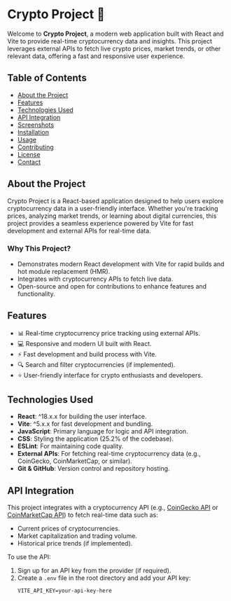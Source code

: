 # Crypto Project 💸

Welcome to **Crypto Project**, a modern web application built with React and Vite to provide real-time cryptocurrency data and insights. This project leverages external APIs to fetch live crypto prices, market trends, or other relevant data, offering a fast and responsive user experience.

## Table of Contents
- [About the Project](#about-the-project)
- [Features](#features)
- [Technologies Used](#technologies-used)
- [API Integration](#api-integration)
- [Screenshots](#screenshots)
- [Installation](#installation)
- [Usage](#usage)
- [Contributing](#contributing)
- [License](#license)
- [Contact](#contact)

## About the Project
Crypto Project is a React-based application designed to help users explore cryptocurrency data in a user-friendly interface. Whether you're tracking prices, analyzing market trends, or learning about digital currencies, this project provides a seamless experience powered by Vite for fast development and external APIs for real-time data.

### Why This Project?
- Demonstrates modern React development with Vite for rapid builds and hot module replacement (HMR).
- Integrates with cryptocurrency APIs to fetch live data.
- Open-source and open for contributions to enhance features and functionality.

## Features
- 📊 Real-time cryptocurrency price tracking using external APIs.
- 💻 Responsive and modern UI built with React.
- ⚡ Fast development and build process with Vite.
- 🔍 Search and filter cryptocurrencies (if implemented).
- ⭐ User-friendly interface for crypto enthusiasts and developers.

## Technologies Used
- **React**: ^18.x.x for building the user interface.
- **Vite**: ^5.x.x for fast development and bundling.
- **JavaScript**: Primary language for logic and API integration.
- **CSS**: Styling the application (25.2% of the codebase).
- **ESLint**: For maintaining code quality.
- **External APIs**: For fetching real-time cryptocurrency data (e.g., CoinGecko, CoinMarketCap, or similar).
- **Git & GitHub**: Version control and repository hosting.

## API Integration
This project integrates with a cryptocurrency API (e.g., [CoinGecko API](https://www.coingecko.com/en/api) or [CoinMarketCap API](https://coinmarketcap.com/api/)) to fetch real-time data such as:
- Current prices of cryptocurrencies.
- Market capitalization and trading volume.
- Historical price trends (if implemented).

To use the API:
1. Sign up for an API key from the provider (if required).
2. Create a `.env` file in the root directory and add your API key:
   ```env
   VITE_API_KEY=your-api-key-here
